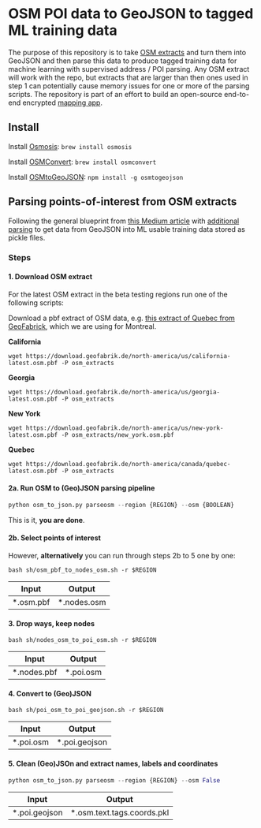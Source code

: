 # OSM POI data to GeoJSON to tagged ML training data

The purpose of this repository is to take [OSM extracts](https://www.geofabrik.de/data/download.html) and turn them into GeoJSON and then parse this data to produce tagged training data for machine learning with supervised address / POI parsing. Any OSM extract will work with the repo, but extracts that are larger than then ones used in step 1 can potentially cause memory issues for one or more of the parsing scripts. The repository is part of an effort to build an open-source end-to-end encrypted [mapping app](https://github.com/driftmap).

## Install

Install [Osmosis](https://wiki.openstreetmap.org/wiki/Osmosis): `brew install osmosis`

Install [OSMConvert](https://wiki.openstreetmap.org/wiki/Osmconvert): `brew install osmconvert`

Install [OSMtoGeoJSON](https://github.com/tyrasd/osmtogeojson): `npm install -g osmtogeojson`

## Parsing points-of-interest from OSM extracts

Following the general blueprint from [this Medium article](https://medium.com/codait/easy-access-to-all-points-of-interest-data-acc6569e45b2) with [additional parsing](https://github.com/driftmap/poi-osm/blob/master/py/parse_poi.py) to get data from GeoJSON into ML usable training data stored as pickle files.

### Steps

#### 1. Download OSM extract

For the latest OSM extract in the beta testing regions run one of the following scripts:

Download a pbf extract of OSM data, e.g. [this extract of Quebec from GeoFabrick](https://download.geofabrik.de/north-america/canada/quebec.html), which we are using for Montreal. 

**California**
```console
wget https://download.geofabrik.de/north-america/us/california-latest.osm.pbf -P osm_extracts
```

**Georgia**
```console
wget https://download.geofabrik.de/north-america/us/georgia-latest.osm.pbf -P osm_extracts
```

**New York**
```console
wget https://download.geofabrik.de/north-america/us/new-york-latest.osm.pbf -P osm_extracts/new_york.osm.pbf
```

**Quebec**
```console
wget https://download.geofabrik.de/north-america/canada/quebec-latest.osm.pbf -P osm_extracts
```

#### 2a. Run OSM to (Geo)JSON parsing pipeline

```python
python osm_to_json.py parseosm --region {REGION} --osm {BOOLEAN}
```

This is it, **you are done**.

#### 2b. Select points of interest

However, **alternatively** you can run through steps 2b to 5 one by one:

```console
bash sh/osm_pbf_to_nodes_osm.sh -r $REGION
```

|Input|Output|
|---|---|
|\*.osm.pbf|\*.nodes.osm|

#### 3. Drop ways, keep nodes

```console
bash sh/nodes_osm_to_poi_osm.sh -r $REGION
```
|Input|Output|
|---|---|
|\*.nodes.pbf|\*.poi.osm|

#### 4. Convert to (Geo)JSON

```console
bash sh/poi_osm_to_poi_geojson.sh -r $REGION
```

|Input|Output|
|---|---|
|\*.poi.osm|\*.poi.geojson|

#### 5. Clean (Geo)JSOn and extract names, labels and coordinates

```python
python osm_to_json.py parseosm --region {REGION} --osm False
```

|Input|Output|
|---|---|
|\*.poi.geojson|\*.osm.text.tags.coords.pkl|